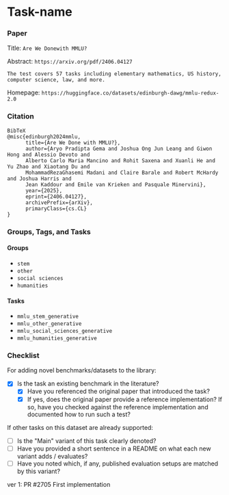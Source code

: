 # Task-name

### Paper

Title: `Are We Donewith MMLU?`

Abstract: `https://arxiv.org/pdf/2406.04127`

`The test covers 57 tasks including elementary mathematics, US history, computer science, law, and more.`

Homepage: `https://huggingface.co/datasets/edinburgh-dawg/mmlu-redux-2.0`

### Citation

```
BibTeX
@misc{edinburgh2024mmlu,
      title={Are We Done with MMLU?},
      author={Aryo Pradipta Gema and Joshua Ong Jun Leang and Giwon Hong and Alessio Devoto and
      Alberto Carlo Maria Mancino and Rohit Saxena and Xuanli He and Yu Zhao and Xiaotang Du and
      MohammadRezaGhasemi Madani and Claire Barale and Robert McHardy and Joshua Harris and
      Jean Kaddour and Emile van Krieken and Pasquale Minervini},
      year={2025},
      eprint={2406.04127},
      archivePrefix={arXiv},
      primaryClass={cs.CL}
}
```

### Groups, Tags, and Tasks

#### Groups

- `stem`
- `other`
- `social sciences`
- `humanities`

#### Tasks

- `mmlu_stem_generative`
- `mmlu_other_generative`
- `mmlu_social_sciences_generative`
- `mmlu_humanities_generative`

### Checklist

For adding novel benchmarks/datasets to the library:

- [x] Is the task an existing benchmark in the literature?
  - [x] Have you referenced the original paper that introduced the task?
  - [x] If yes, does the original paper provide a reference implementation? If so, have you checked against the reference implementation and documented how to run such a test?

If other tasks on this dataset are already supported:

- [ ] Is the "Main" variant of this task clearly denoted?
- [ ] Have you provided a short sentence in a README on what each new variant adds / evaluates?
- [ ] Have you noted which, if any, published evaluation setups are matched by this variant?

ver 1: PR #2705
First implementation
